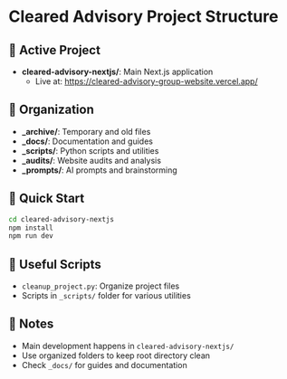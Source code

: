 # Cleared Advisory Project Structure

## 📁 Active Project
- **cleared-advisory-nextjs/**: Main Next.js application
  - Live at: https://cleared-advisory-group-website.vercel.app/

## 📂 Organization
- **_archive/**: Temporary and old files
- **_docs/**: Documentation and guides
- **_scripts/**: Python scripts and utilities
- **_audits/**: Website audits and analysis
- **_prompts/**: AI prompts and brainstorming

## 🚀 Quick Start
```bash
cd cleared-advisory-nextjs
npm install
npm run dev
```

## 🔧 Useful Scripts
- `cleanup_project.py`: Organize project files
- Scripts in `_scripts/` folder for various utilities

## 📝 Notes
- Main development happens in `cleared-advisory-nextjs/`
- Use organized folders to keep root directory clean
- Check `_docs/` for guides and documentation
